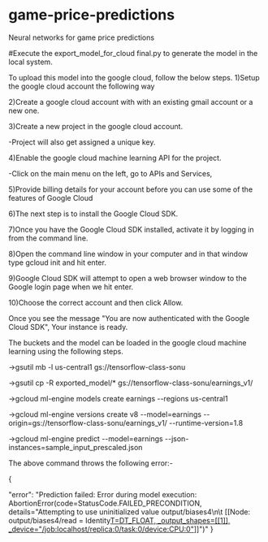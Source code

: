 # game-price-predictions
Neural networks for game price predictions

#Execute the export_model_for_cloud final.py to generate the model in the local system.

To upload this model into the google cloud, follow the below steps.
1)Setup the google cloud account the following way

2)Create a google cloud account with with an existing gmail account or a new one.

3)Create a new project in the google cloud account.

-Project will also get assigned a unique key.

4)Enable the google cloud machine learning API for the project.

-Click on the main menu on the left, go to APIs and Services,

5)Provide billing details for your account before you can use some of the features of Google Cloud

6)The next step is to install the Google Cloud SDK.

7)Once you have the Google Cloud SDK installed, activate it by logging in from the command line.

8)Open the command line window in your computer and in that window type gcloud init and hit enter.

9)Google Cloud SDK will attempt to open a web browser window to the Google login page when we hit enter. 

10)Choose the correct account and then click Allow.

Once you see the message "You are now authenticated with the Google Cloud SDK", Your instance is ready.

The buckets and the model can be loaded in the google cloud machine learning using the following steps.

->gsutil mb -l us-central1 gs://tensorflow-class-sonu

->gsutil cp -R exported_model/* gs://tensorflow-class-sonu/earnings_v1/

->gcloud ml-engine models create earnings --regions us-central1

->gcloud ml-engine versions create v8 --model=earnings --origin=gs://tensorflow-class-sonu/earnings_v1/ --runtime-version=1.8

->gcloud ml-engine predict --model=earnings --json-instances=sample_input_prescaled.json

The above command throws the following error:-

{

"error": "Prediction failed: Error during model execution: 
AbortionError(code=StatusCode.FAILED_PRECONDITION, details=\"Attempting to 
use uninitialized value output/biases4\n\t 
[[Node: output/biases4/read = Identity[T=DT_FLOAT, _output_shapes=[[1]], 
_device=\"/job:localhost/replica:0/task:0/device:CPU:0\"](output/biases4)]]\")"
}
